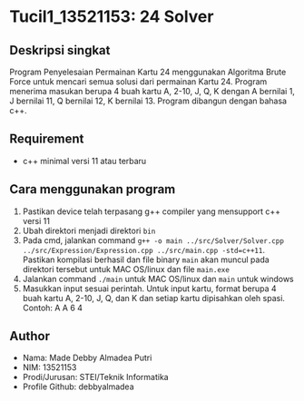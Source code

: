 # Tucil1_13521153: 24 Solver

## Deskripsi singkat
Program Penyelesaian Permainan Kartu 24 menggunakan Algoritma Brute Force untuk mencari semua solusi dari permainan Kartu 24. Program menerima masukan berupa 4 buah kartu A, 2-10, J, Q, K dengan A bernilai 1, J bernilai 11, Q bernilai 12, K bernilai 13. Program dibangun dengan bahasa c++.

## Requirement
- c++ minimal versi 11 atau terbaru

## Cara menggunakan program
1. Pastikan device telah terpasang g++ compiler yang mensupport c++ versi 11 
2. Ubah direktori menjadi direktori `bin` 
3. Pada cmd, jalankan command `g++ -o main ../src/Solver/Solver.cpp ../src/Expression/Expression.cpp ../src/main.cpp -std=c++11`. Pastikan kompilasi berhasil dan file binary `main` akan muncul pada direktori tersebut untuk MAC OS/linux dan file `main.exe`
3. Jalankan command `./main` untuk MAC OS/linux dan `main` untuk windows
4. Masukkan input sesuai perintah. Untuk input kartu, format berupa 4 buah kartu A, 2-10, J, Q, dan K dan setiap kartu dipisahkan oleh spasi. Contoh: A A 6 4

## Author
- Nama: Made Debby Almadea Putri
- NIM: 13521153
- Prodi/Jurusan: STEI/Teknik Informatika
- Profile Github: debbyalmadea